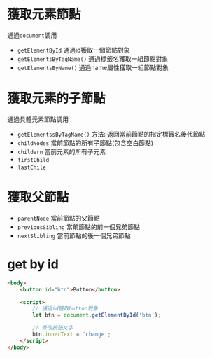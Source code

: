 # 獲取元素節點
通過`document`調用
- `getElementById`
	通過id獲取一個節點對象
- `getElementsByTagName()`
	通過標籤名獲取一組節點對象
- `getElementsByName()`
	通過name屬性獲取一組節點對象
	
	
# 獲取元素的子節點
通過具體元素節點調用
- `getElementssByTagName()`
	方法: 返回當前節點的指定標籤名後代節點
- `childNodes`
	當前節點的所有子節點(包含空白節點)
- `childern`
	當前元素的所有子元素
- `firstChild`
- `lastChile`

# 獲取父節點
- `parentNode`
	當前節點的父節點
- `previousSibling`
	當前節點的前一個兄弟節點
- `nextSlibling`
	當前節點的後一個兄弟節點


# get by id
```html
<body>
    <button id="btn">Button</button>

    <script>
        // 通過id獲取button對象
        let btn = document.getElementById('btn');

        // 修改按鈕文字
        btn.innerText = 'change';
    </script>
</body>
```